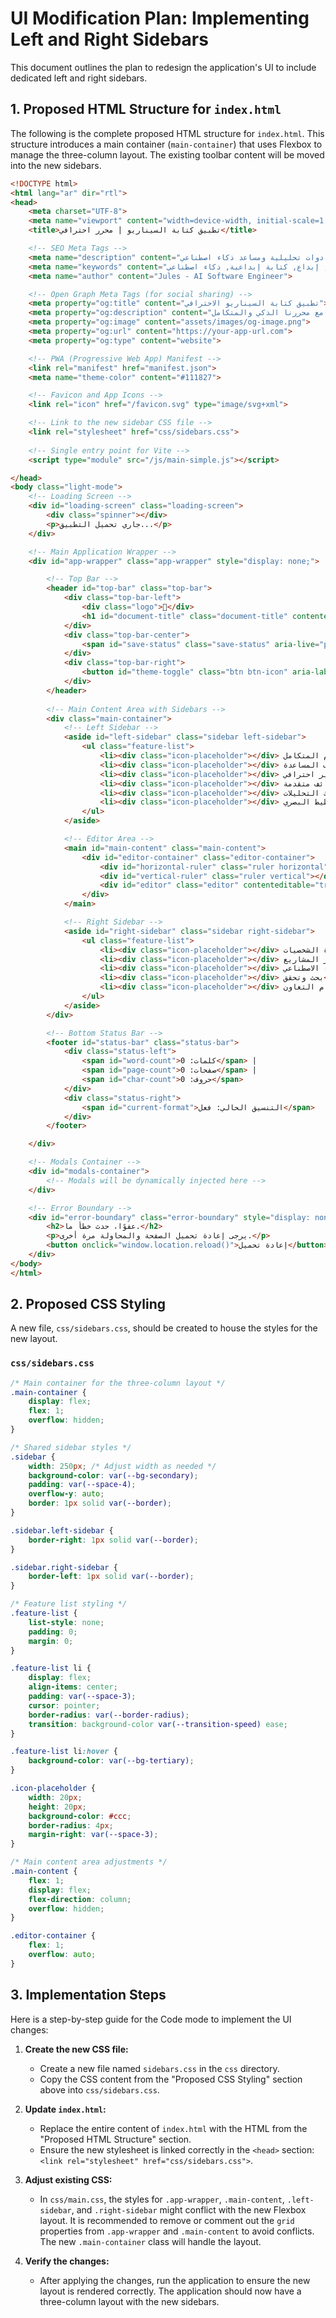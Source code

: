 # UI Modification Plan: Implementing Left and Right Sidebars

This document outlines the plan to redesign the application's UI to include dedicated left and right sidebars.

## 1. Proposed HTML Structure for `index.html`

The following is the complete proposed HTML structure for `index.html`. This structure introduces a main container (`main-container`) that uses Flexbox to manage the three-column layout. The existing toolbar content will be moved into the new sidebars.

```html
<!DOCTYPE html>
<html lang="ar" dir="rtl">
<head>
    <meta charset="UTF-8">
    <meta name="viewport" content="width=device-width, initial-scale=1.0">
    <title>تطبيق كتابة السيناريو | محرر احترافي</title>

    <!-- SEO Meta Tags -->
    <meta name="description" content="تطبيق ويب متكامل واحترافي لكتابة السيناريوهات السينمائية والدرامية مع أدوات تحليلية ومساعد ذكاء اصطناعي.">
    <meta name="keywords" content="كتابة سيناريو, محرر نصوص, سيناريو, أفلام, مسلسلات, إبداع, كتابة إبداعية, ذكاء اصطناعي">
    <meta name="author" content="Jules - AI Software Engineer">

    <!-- Open Graph Meta Tags (for social sharing) -->
    <meta property="og:title" content="تطبيق كتابة السيناريو الاحترافي">
    <meta property="og:description" content="حوّل أفكارك إلى سيناريوهات جاهزة للإنتاج مع محررنا الذكي والمتكامل.">
    <meta property="og:image" content="assets/images/og-image.png">
    <meta property="og:url" content="https://your-app-url.com">
    <meta property="og:type" content="website">

    <!-- PWA (Progressive Web App) Manifest -->
    <link rel="manifest" href="manifest.json">
    <meta name="theme-color" content="#111827">

    <!-- Favicon and App Icons -->
    <link rel="icon" href="/favicon.svg" type="image/svg+xml">

    <!-- Link to the new sidebar CSS file -->
    <link rel="stylesheet" href="css/sidebars.css">
    
    <!-- Single entry point for Vite -->
    <script type="module" src="/js/main-simple.js"></script>

</head>
<body class="light-mode">
    <!-- Loading Screen -->
    <div id="loading-screen" class="loading-screen">
        <div class="spinner"></div>
        <p>جاري تحميل التطبيق...</p>
    </div>

    <!-- Main Application Wrapper -->
    <div id="app-wrapper" class="app-wrapper" style="display: none;">

        <!-- Top Bar -->
        <header id="top-bar" class="top-bar">
            <div class="top-bar-left">
                <div class="logo">📝</div>
                <h1 id="document-title" class="document-title" contenteditable="true">سيناريو بدون عنوان</h1>
            </div>
            <div class="top-bar-center">
                <span id="save-status" class="save-status" aria-live="polite">تم حفظ جميع التغييرات</span>
            </div>
            <div class="top-bar-right">
                <button id="theme-toggle" class="btn btn-icon" aria-label="تبديل الوضع">🌙</button>
            </div>
        </header>
        
        <!-- Main Content Area with Sidebars -->
        <div class="main-container">
            <!-- Left Sidebar -->
            <aside id="left-sidebar" class="sidebar left-sidebar">
                <ul class="feature-list">
                    <li><div class="icon-placeholder"></div> النظام المتكامل</li>
                    <li><div class="icon-placeholder"></div> الوظائف المساعدة</li>
                    <li><div class="icon-placeholder"></div> تصدير احترافي</li>
                    <li><div class="icon-placeholder"></div> وظائف متقدمة</li>
                    <li><div class="icon-placeholder"></div> محرك التحليلات</li>
                    <li><div class="icon-placeholder"></div> التخطيط البصري</li>
                </ul>
            </aside>

            <!-- Editor Area -->
            <main id="main-content" class="main-content">
                <div id="editor-container" class="editor-container">
                    <div id="horizontal-ruler" class="ruler horizontal"></div>
                    <div id="vertical-ruler" class="ruler vertical"></div>
                    <div id="editor" class="editor" contenteditable="true" spellcheck="false" aria-label="محرر السيناريو"></div>
                </div>
            </main>

            <!-- Right Sidebar -->
            <aside id="right-sidebar" class="sidebar right-sidebar">
                <ul class="feature-list">
                    <li><div class="icon-placeholder"></div> إدارة الشخصيات</li>
                    <li><div class="icon-placeholder"></div> مدير المشاريع</li>
                    <li><div class="icon-placeholder"></div> مساعد الذكاء الاصطناعي</li>
                    <li><div class="icon-placeholder"></div> بحث وتحقق</li>
                    <li><div class="icon-placeholder"></div> نظام التعاون</li>
                </ul>
            </aside>
        </div>

        <!-- Bottom Status Bar -->
        <footer id="status-bar" class="status-bar">
            <div class="status-left">
                <span id="word-count">كلمات: 0</span> |
                <span id="page-count">صفحات: 0</span> |
                <span id="char-count">حروف: 0</span>
            </div>
            <div class="status-right">
                <span id="current-format">التنسيق الحالي: فعل</span>
            </div>
        </footer>

    </div>

    <!-- Modals Container -->
    <div id="modals-container">
        <!-- Modals will be dynamically injected here -->
    </div>

    <!-- Error Boundary -->
    <div id="error-boundary" class="error-boundary" style="display: none;">
        <h2>عفوًا، حدث خطأ ما.</h2>
        <p>يرجى إعادة تحميل الصفحة والمحاولة مرة أخرى.</p>
        <button onclick="window.location.reload()">إعادة تحميل</button>
    </div>
</body>
</html>
```

## 2. Proposed CSS Styling

A new file, `css/sidebars.css`, should be created to house the styles for the new layout.

### `css/sidebars.css`

```css
/* Main container for the three-column layout */
.main-container {
    display: flex;
    flex: 1;
    overflow: hidden;
}

/* Shared sidebar styles */
.sidebar {
    width: 250px; /* Adjust width as needed */
    background-color: var(--bg-secondary);
    padding: var(--space-4);
    overflow-y: auto;
    border: 1px solid var(--border);
}

.sidebar.left-sidebar {
    border-right: 1px solid var(--border);
}

.sidebar.right-sidebar {
    border-left: 1px solid var(--border);
}

/* Feature list styling */
.feature-list {
    list-style: none;
    padding: 0;
    margin: 0;
}

.feature-list li {
    display: flex;
    align-items: center;
    padding: var(--space-3);
    cursor: pointer;
    border-radius: var(--border-radius);
    transition: background-color var(--transition-speed) ease;
}

.feature-list li:hover {
    background-color: var(--bg-tertiary);
}

.icon-placeholder {
    width: 20px;
    height: 20px;
    background-color: #ccc;
    border-radius: 4px;
    margin-right: var(--space-3);
}

/* Main content area adjustments */
.main-content {
    flex: 1;
    display: flex;
    flex-direction: column;
    overflow: hidden;
}

.editor-container {
    flex: 1;
    overflow: auto;
}
```

## 3. Implementation Steps

Here is a step-by-step guide for the Code mode to implement the UI changes:

1.  **Create the new CSS file:**
    *   Create a new file named `sidebars.css` in the `css` directory.
    *   Copy the CSS content from the "Proposed CSS Styling" section above into `css/sidebars.css`.

2.  **Update `index.html`:**
    *   Replace the entire content of `index.html` with the HTML from the "Proposed HTML Structure" section.
    *   Ensure the new stylesheet is linked correctly in the `<head>` section: `<link rel="stylesheet" href="css/sidebars.css">`.

3.  **Adjust existing CSS:**
    *   In `css/main.css`, the styles for `.app-wrapper`, `.main-content`, `.left-sidebar`, and `.right-sidebar` might conflict with the new Flexbox layout. It is recommended to remove or comment out the `grid` properties from `.app-wrapper` and `.main-content` to avoid conflicts. The new `.main-container` class will handle the layout.

4.  **Verify the changes:**
    *   After applying the changes, run the application to ensure the new layout is rendered correctly. The application should now have a three-column layout with the new sidebars.
